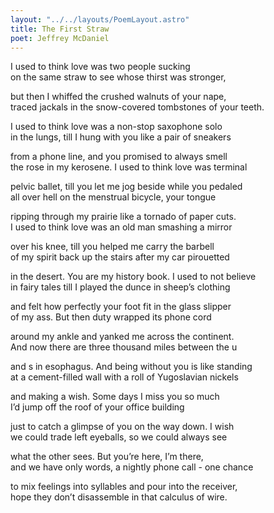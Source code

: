 ```yaml
---
layout: "../../layouts/PoemLayout.astro"
title: The First Straw
poet: Jeffrey McDaniel
---
```


I used to think love was two people sucking  
on the same straw to see whose thirst was stronger,

but then I whiffed the crushed walnuts of your nape,  
traced jackals in the snow-covered tombstones of your teeth.

I used to think love was a non-stop saxophone solo  
in the lungs, till I hung with you like a pair of sneakers

from a phone line, and you promised to always smell  
the rose in my kerosene. I used to think love was terminal

pelvic ballet, till you let me jog beside while you pedaled  
all over hell on the menstrual bicycle, your tongue

ripping through my prairie like a tornado of paper cuts.  
I used to think love was an old man smashing a mirror

over his knee, till you helped me carry the barbell  
of my spirit back up the stairs after my car pirouetted

in the desert. You are my history book. I used to not believe  
in fairy tales till I played the dunce in sheep’s clothing

and felt how perfectly your foot fit in the glass slipper  
of my ass. But then duty wrapped its phone cord

around my ankle and yanked me across the continent.  
And now there are three thousand miles between the u

and s in esophagus. And being without you is like standing  
at a cement-filled wall with a roll of Yugoslavian nickels

and making a wish. Some days I miss you so much  
I’d jump off the roof of your office building

just to catch a glimpse of you on the way down. I wish  
we could trade left eyeballs, so we could always see

what the other sees. But you’re here, I’m there,  
and we have only words, a nightly phone call - one chance

to mix feelings into syllables and pour into the receiver,  
hope they don’t disassemble in that calculus of wire.
